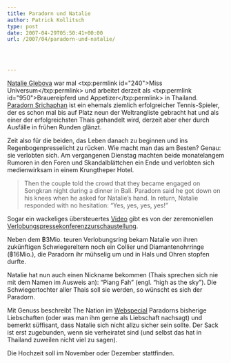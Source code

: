 ```yaml
---
title: Paradorn und Natalie
author: Patrick Kollitsch
type: post
date: 2007-04-29T05:50:41+00:00
url: /2007/04/paradorn-und-natalie/




---
```

[Natalie Glebova][1] war mal <txp:permlink id="240">Miss Universum</txp:permlink> und arbeitet derzeit als <txp:permlink id="950">Brauereipferd und Appetizer</txp:permlink> in Thailand. [Paradorn Srichaphan][2] ist ein ehemals ziemlich erfolgreicher Tennis-Spieler, der es schon mal bis auf Platz neun der Weltrangliste gebracht hat und als einer der erfolgreichsten Thais gehandelt wird, derzeit aber eher durch Ausf&auml;lle in fr&uuml;hen Runden gl&auml;nzt.

Zeit also f&uuml;r die beiden, das Leben danach zu beginnen und ins Regenbogenpresselicht zu r&uuml;cken. Wie macht man das am Besten? Genau: sie verlobten sich. Am vergangenen Dienstag machten beide monatelangem Rumoren in den Foren und Skandalbl&auml;ttchen ein Ende und verlobten sich medienwirksam in einem Krungtheper Hotel. 

> Then the couple told the crowd that they became engaged on Songkran night during a dinner in Bali. Paradorn said he got down on his knees when he asked for Natalie&#8217;s hand. In return, Natalie responded with no hesitation: &#8220;Yes, yes, yes, yes!&#8221;

Sogar ein wackeliges &uuml;bersteuertes [Video][3] gibt es von der zeremoniellen [Verlobungspressekonferenzzurschaustellung][4].

Neben dem ฿3Mio. teuren Verlobungsring bekam Natalie von ihren zuk&uuml;nftigen Schwiegereltern noch ein Collier und Diamantenohrringe (฿16Mio.), die Paradorn ihr m&uuml;hselig um und in Hals und Ohren stopfen durfte.

Natalie hat nun auch einen Nickname bekommen (Thais sprechen sich nie mit dem Namen im Ausweis an): &#8220;Piang Fah&#8221; (engl. &#8220;high as the sky&#8221;). Die Schwiegertochter aller Thais soll sie werden, so w&uuml;nscht es sich der Paradorn. 

Mit Genuss beschreibt The Nation im [Webspecial][5] Paradorns bisherige Liebschaften (oder was man ihm gerne als Liebschaft nachsagt) und bemerkt s&uuml;ffisant, dass Natalie sich nicht allzu sicher sein sollte. Der Sack ist erst zugebunden, wenn sie verheiratet sind (und selbst das hat in Thailand zuweilen nicht viel zu sagen). 

Die Hochzeit soll im November oder Dezember stattfinden.

 [1]: http://en.wikipedia.org/wiki/Natalie_Glebova
 [2]: http://en.wikipedia.org/wiki/Paradorn_Srichaphan
 [3]: http://www.nationmultimedia.com/2007/04/24/headlines/headlines_30032563.php
 [4]: http://www.nationmultimedia.com/2007/04/25/headlines/headlines_30032597.php
 [5]: http://www.nationmultimedia.com/specials/paradorn/